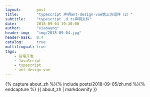 ```yaml
---
layout:       post
title:        "typescript 声明ant-design-vue第三方组件（2）"
subtitle:     "typescript .d.ts声明文件"
date:         2018-09-04 19:30:00
author:       "xiaoayng"
header-img:   "img/2018-09-04.jpg"
header-mask:  0.4
catalog:      true
multilingual: true
tags:
    - 前端开发
    - JavaScript
    - typescript
    - ant-design-vue
---
```


<!-- Chinese Version -->
<div class="zh post-container">
    {% capture about_zh %}{% include posts/2018-09-05/zh.md %}{% endcapture %}
    {{ about_zh | markdownify }}
</div>
